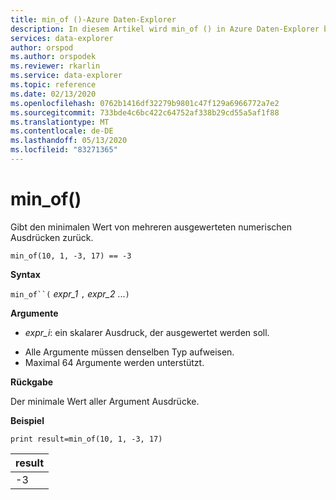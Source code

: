 ```yaml
---
title: min_of ()-Azure Daten-Explorer
description: In diesem Artikel wird min_of () in Azure Daten-Explorer beschrieben.
services: data-explorer
author: orspod
ms.author: orspodek
ms.reviewer: rkarlin
ms.service: data-explorer
ms.topic: reference
ms.date: 02/13/2020
ms.openlocfilehash: 0762b1416df32279b9801c47f129a6966772a7e2
ms.sourcegitcommit: 733bde4c6bc422c64752af338b29cd55a5af1f88
ms.translationtype: MT
ms.contentlocale: de-DE
ms.lasthandoff: 05/13/2020
ms.locfileid: "83271365"
---
```

# <a name="min_of"></a>min_of()

Gibt den minimalen Wert von mehreren ausgewerteten numerischen Ausdrücken zurück.

```kusto
min_of(10, 1, -3, 17) == -3
```

**Syntax**

`min_of``(` *expr_1* `,` *expr_2* ...`)`

**Argumente**

* *expr_i*: ein skalarer Ausdruck, der ausgewertet werden soll.

- Alle Argumente müssen denselben Typ aufweisen.
- Maximal 64 Argumente werden unterstützt.

**Rückgabe**

Der minimale Wert aller Argument Ausdrücke.

**Beispiel**

<!-- csl: https://help.kusto.windows.net/Samples  -->
```kusto
print result=min_of(10, 1, -3, 17) 
```

|result|
|---|
|-3|

